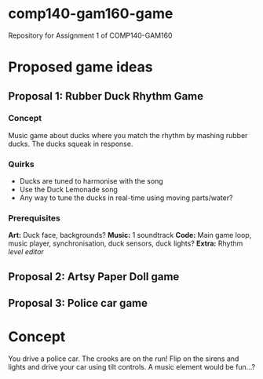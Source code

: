 # comp140-gam160-game
Repository for Assignment 1 of COMP140-GAM160

# Proposed game ideas
## Proposal 1: Rubber Duck Rhythm Game
### Concept
Music game about ducks where you match the rhythm by mashing rubber ducks. The ducks squeak in response.

### Quirks
* Ducks are tuned to harmonise with the song
* Use the Duck Lemonade song
* Any way to tune the ducks in real-time using moving parts/water?

### Prerequisites
**Art:** Duck face, backgrounds?
**Music:** 1 soundtrack
**Code:** Main game loop, music player, synchronisation, duck sensors, duck lights?
**Extra:** Rhythm *level editor*

## Proposal 2: Artsy Paper Doll game
## 

## Proposal 3: Police car game
# Concept
You drive a police car. The crooks are on the run! Flip on the sirens and lights and drive your car using tilt controls. A music element would be fun...?
